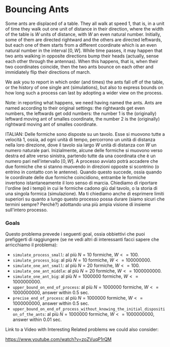 # Bouncing Ants 

Some ants are displaced of a table. They all walk at speed $1$, that is, in a unit of time they walk out one unit of distance in their direction, where the width of the table is $W$ units of distance, with $W$ an even natural number.
Initially, some of them are directed rightward and the others are directed leftwards, but each one of them starts from a different coordinate which is an even natural number in the interval $[0,W]$.
While time passes, it may happen that two ants walking in opposite directions bump their heads (actually, sense each other through the antennas). When this happens, that is, when their two coordinates coincide, then the two ants bounce on each other and immidiately flip their directions of march.  

We ask you to report in which order (and times) the ants fall off of the table, or the history of one single ant (simulations), but also to express bounds on how long such a process can last by adopting a wider view on the process.

Note: in reporting what happens, we need having named the ants. Ants are named according to their original settings: the rightwards get even numbers, the leftwards get odd numbers: the number 1 is the (originally) leftward moving ant of smalles coordinate, the number 2 is the (originally) rightward moving ant of smalles coordinate.

ITALIAN:
Delle formiche sono disposte su un tavolo. Esse si muovono tutte a velocità $1$, ossia, ad ogni unità di tempo, percorrono un unità di distanza nella loro direzione, dove il tavolo sia largo $W$ unità di distanza con $W$ un numero naturale pari.
Inizialmente, alcune delle formiche si muovono verso destra ed altre verso sinistra, partendo tutte da una coordinata che è un numero pari nell'intervallo $[0,W]$.
A processo avviato potrà accadere che due formiche che si stanno muovendo in direzioni opposte si scontrino (o entrino in contatto con le antenne). Quando questo succede, ossia quando le coordinate delle due formiche coincidiono, entrambe le formiche invertono istantaneamente il loro senso di marcia.
Chiediamo di riportare l'ordine (ed i tempi) in cui le formiche cadono giù dal tavolo, o la storia di una singola formica (simulazione).
Ma ti chiediamo anche di esprimere limiti superiori su quanto a lungo questo processo possa durare (siamo sicuri che termini sempre? Perchè?) adottando una più ampia visione di insieme sull'intero processo.


### Goals 

Questo problema prevede i seguenti goal, ossia obbiettivi che puoi prefiggerti di raggiungere (se ne vedi altri di interessanti facci sapere che arricchiamo il problema):

- `simulate_process_small`: al più $N=10$ formiche, $W <= 100$.
- `simulate_process_big`: al più $N=10$ formiche, $W <= 100000000$.
- `simulate_one_ant_small`: al più $N=20$ formiche, $W <= 100$.
- `simulate_one_ant_middle`: al più $N=20$ formiche, $W <= 1000000000$.
- `simulate_one_ant_big`: al più $N=1000000$ formiche, $W <= 1000000000$.
- `upper_bound_on_end_of_process`: al più $N=1000000$ formiche, $W <= 1000000000$, answer within $0.5$ sec.
- `precise_end_of_process`: al più $N=1000000$ formiche, $W <= 1000000000$, answer within $0.5$ sec.
- `upper_bound_on_end_of_process_without_knowing_the_initial_disposition_of_the_ants`: al più $N=1000000$ formiche, $W <= 1000000000$, answer within $0.01$ sec.


Link to a Video with Interesting Related problems we could also consider:

https://www.youtube.com/watch?v=zoZVuqP1rQM

